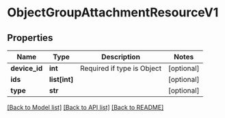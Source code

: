 # ObjectGroupAttachmentResourceV1

## Properties
Name | Type | Description | Notes
------------ | ------------- | ------------- | -------------
**device_id** | **int** | Required if type is Object | [optional] 
**ids** | **list[int]** |  | [optional] 
**type** | **str** |  | [optional] 

[[Back to Model list]](../README.md#documentation-for-models) [[Back to API list]](../README.md#documentation-for-api-endpoints) [[Back to README]](../README.md)


